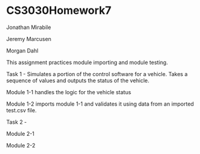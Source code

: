 # CS3030Homework7
Jonathan Mirabile

Jeremy Marcusen

Morgan Dahl

This assignment practices module importing and module testing. 

Task 1 - Simulates a portion of the control software for a vehicle. Takes a sequence of values and outputs the status of the vehicle.

Module 1-1 handles the logic for the vehicle status

Module 1-2 imports module 1-1 and validates it using data from an imported test.csv file.

Task 2 - 

Module 2-1 

Module 2-2
